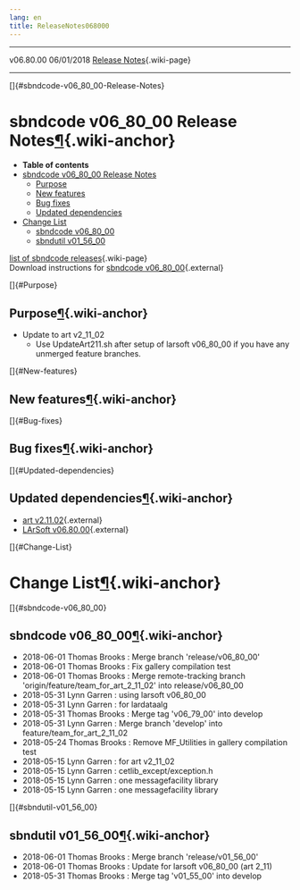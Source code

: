 ```yaml
---
lang: en
title: ReleaseNotes068000
---
```


  ----------- ------------ -- -- ------------------------------------------------------
  v06.80.00   06/01/2018         [Release Notes](ReleaseNotes068000.html){.wiki-page}
  ----------- ------------ -- -- ------------------------------------------------------

[]{#sbndcode-v06_80_00-Release-Notes}

sbndcode v06\_80\_00 Release Notes[¶](#sbndcode-v06_80_00-Release-Notes){.wiki-anchor}
======================================================================================

-   **Table of contents**
-   [sbndcode v06\_80\_00 Release
    Notes](#sbndcode-v06_80_00-Release-Notes)
    -   [Purpose](#Purpose)
    -   [New features](#New-features)
    -   [Bug fixes](#Bug-fixes)
    -   [Updated dependencies](#Updated-dependencies)
-   [Change List](#Change-List)
    -   [sbndcode v06\_80\_00](#sbndcode-v06_80_00)
    -   [sbndutil v01\_56\_00](#sbndutil-v01_56_00)

[list of sbndcode
releases](List_of_SBND_code_releases.html){.wiki-page}\
Download instructions for [sbndcode
v06\_80\_00](http://scisoft.fnal.gov/scisoft/bundles/sbnd/v06_80_00/sbndcode-v06_80_00.html){.external}

[]{#Purpose}

Purpose[¶](#Purpose){.wiki-anchor}
----------------------------------

-   Update to art v2\_11\_02
    -   Use UpdateArt211.sh after setup of larsoft v06\_80\_00 if you
        have any unmerged feature branches.

[]{#New-features}

New features[¶](#New-features){.wiki-anchor}
--------------------------------------------

[]{#Bug-fixes}

Bug fixes[¶](#Bug-fixes){.wiki-anchor}
--------------------------------------

[]{#Updated-dependencies}

Updated dependencies[¶](#Updated-dependencies){.wiki-anchor}
------------------------------------------------------------

-   [art
    v2.11.02](https://cdcvs.fnal.gov/redmine/projects/art/wiki/Series_211){.external}
-   [LArSoft
    v06.80.00](https://cdcvs.fnal.gov/redmine/projects/larsoft/wiki/ReleaseNotes068000){.external}

[]{#Change-List}

Change List[¶](#Change-List){.wiki-anchor}
==========================================

[]{#sbndcode-v06_80_00}

sbndcode v06\_80\_00[¶](#sbndcode-v06_80_00){.wiki-anchor}
----------------------------------------------------------

-   2018-06-01 Thomas Brooks : Merge branch \'release/v06\_80\_00\'
-   2018-06-01 Thomas Brooks : Fix gallery compilation test
-   2018-06-01 Thomas Brooks : Merge remote-tracking branch
    \'origin/feature/team\_for\_art\_2\_11\_02\' into
    release/v06\_80\_00
-   2018-05-31 Lynn Garren : using larsoft v06\_80\_00
-   2018-05-31 Lynn Garren : for lardataalg
-   2018-05-31 Thomas Brooks : Merge tag \'v06\_79\_00\' into develop
-   2018-05-31 Lynn Garren : Merge branch \'develop\' into
    feature/team\_for\_art\_2\_11\_02
-   2018-05-24 Thomas Brooks : Remove MF\_Utilities in gallery
    compilation test
-   2018-05-15 Lynn Garren : for art v2\_11\_02
-   2018-05-15 Lynn Garren : cetlib\_except/exception.h
-   2018-05-15 Lynn Garren : one messagefacility library
-   2018-05-15 Lynn Garren : one messagefacility library

[]{#sbndutil-v01_56_00}

sbndutil v01\_56\_00[¶](#sbndutil-v01_56_00){.wiki-anchor}
----------------------------------------------------------

-   2018-06-01 Thomas Brooks : Merge branch \'release/v01\_56\_00\'
-   2018-06-01 Thomas Brooks : Update for larsoft v06\_80\_00 (art
    2\_11)
-   2018-05-31 Thomas Brooks : Merge tag \'v01\_55\_00\' into develop
